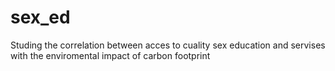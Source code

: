 # sex_ed
Studing the correlation between acces to cuality sex education and servises with the enviromental impact of carbon footprint
